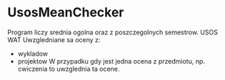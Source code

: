 # UsosMeanChecker
Program liczy srednia ogolna oraz z poszczegolnych semestrow. USOS WAT
Uwzgledniane sa oceny z: 
- wykladow
- projektow
W przypadku gdy jest jedna ocena z przedmiotu, np. cwiczenia to uwzglednia ta ocene.
